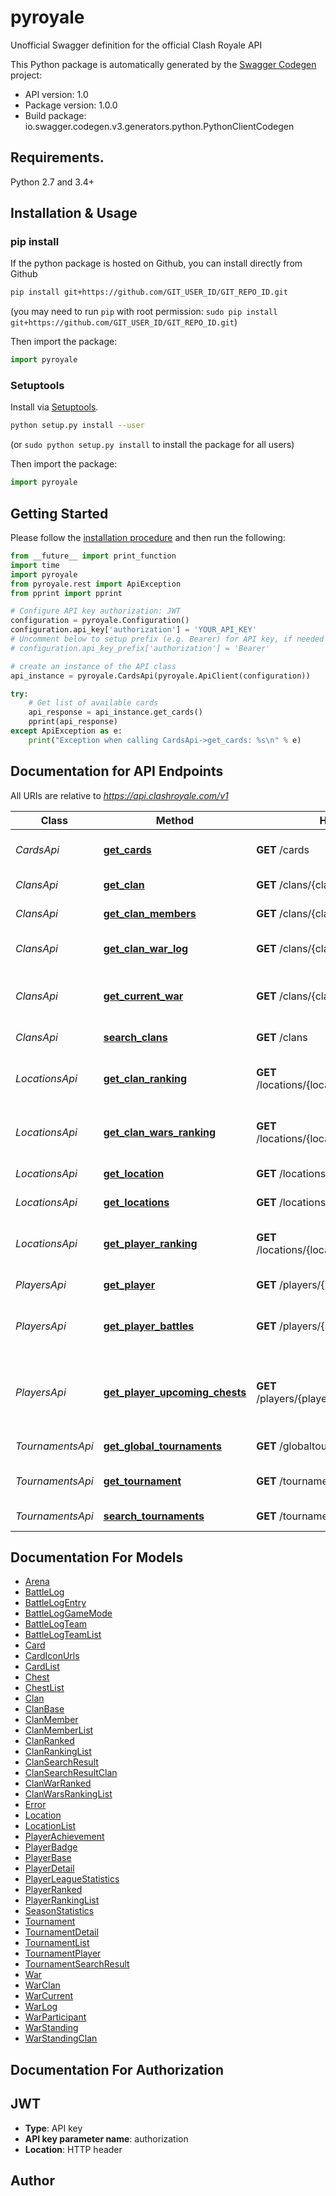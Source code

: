 # pyroyale
Unofficial Swagger definition for the official Clash Royale API

This Python package is automatically generated by the [Swagger Codegen](https://github.com/swagger-api/swagger-codegen) project:

- API version: 1.0
- Package version: 1.0.0
- Build package: io.swagger.codegen.v3.generators.python.PythonClientCodegen

## Requirements.

Python 2.7 and 3.4+

## Installation & Usage
### pip install

If the python package is hosted on Github, you can install directly from Github

```sh
pip install git+https://github.com/GIT_USER_ID/GIT_REPO_ID.git
```
(you may need to run `pip` with root permission: `sudo pip install git+https://github.com/GIT_USER_ID/GIT_REPO_ID.git`)

Then import the package:
```python
import pyroyale 
```

### Setuptools

Install via [Setuptools](http://pypi.python.org/pypi/setuptools).

```sh
python setup.py install --user
```
(or `sudo python setup.py install` to install the package for all users)

Then import the package:
```python
import pyroyale
```

## Getting Started

Please follow the [installation procedure](#installation--usage) and then run the following:

```python
from __future__ import print_function
import time
import pyroyale
from pyroyale.rest import ApiException
from pprint import pprint

# Configure API key authorization: JWT
configuration = pyroyale.Configuration()
configuration.api_key['authorization'] = 'YOUR_API_KEY'
# Uncomment below to setup prefix (e.g. Bearer) for API key, if needed
# configuration.api_key_prefix['authorization'] = 'Bearer'

# create an instance of the API class
api_instance = pyroyale.CardsApi(pyroyale.ApiClient(configuration))

try:
    # Get list of available cards
    api_response = api_instance.get_cards()
    pprint(api_response)
except ApiException as e:
    print("Exception when calling CardsApi->get_cards: %s\n" % e)
```

## Documentation for API Endpoints

All URIs are relative to *https://api.clashroyale.com/v1*

Class | Method | HTTP request | Description
------------ | ------------- | ------------- | -------------
*CardsApi* | [**get_cards**](docs/CardsApi.md#get_cards) | **GET** /cards | Get list of available cards
*ClansApi* | [**get_clan**](docs/ClansApi.md#get_clan) | **GET** /clans/{clanTag} | Get clan information
*ClansApi* | [**get_clan_members**](docs/ClansApi.md#get_clan_members) | **GET** /clans/{clanTag}/members | List clan members
*ClansApi* | [**get_clan_war_log**](docs/ClansApi.md#get_clan_war_log) | **GET** /clans/{clanTag}/warlog | Retrieve clan&#x27;s clan war log
*ClansApi* | [**get_current_war**](docs/ClansApi.md#get_current_war) | **GET** /clans/{clanTag}/currentwar | Information about clan&#x27;s current clan war
*ClansApi* | [**search_clans**](docs/ClansApi.md#search_clans) | **GET** /clans | Search clans
*LocationsApi* | [**get_clan_ranking**](docs/LocationsApi.md#get_clan_ranking) | **GET** /locations/{locationId}/rankings/clans | Get clan rankings for a specific location
*LocationsApi* | [**get_clan_wars_ranking**](docs/LocationsApi.md#get_clan_wars_ranking) | **GET** /locations/{locationId}/rankings/clanwars | Get clan war rankings for a specific location
*LocationsApi* | [**get_location**](docs/LocationsApi.md#get_location) | **GET** /locations/{locationId} | Get location information
*LocationsApi* | [**get_locations**](docs/LocationsApi.md#get_locations) | **GET** /locations | List locations
*LocationsApi* | [**get_player_ranking**](docs/LocationsApi.md#get_player_ranking) | **GET** /locations/{locationId}/rankings/players | Get player rankings for a specific location
*PlayersApi* | [**get_player**](docs/PlayersApi.md#get_player) | **GET** /players/{playerTag} | Get player information
*PlayersApi* | [**get_player_battles**](docs/PlayersApi.md#get_player_battles) | **GET** /players/{playerTag}/battlelog | Get log of recent battles for a player
*PlayersApi* | [**get_player_upcoming_chests**](docs/PlayersApi.md#get_player_upcoming_chests) | **GET** /players/{playerTag}/upcomingchests | Get information about player&#x27;s upcoming chests
*TournamentsApi* | [**get_global_tournaments**](docs/TournamentsApi.md#get_global_tournaments) | **GET** /globaltournaments | List global tournaments
*TournamentsApi* | [**get_tournament**](docs/TournamentsApi.md#get_tournament) | **GET** /tournaments/{tournamentTag} | Get tournament information
*TournamentsApi* | [**search_tournaments**](docs/TournamentsApi.md#search_tournaments) | **GET** /tournaments | Search tournaments

## Documentation For Models

 - [Arena](docs/Arena.md)
 - [BattleLog](docs/BattleLog.md)
 - [BattleLogEntry](docs/BattleLogEntry.md)
 - [BattleLogGameMode](docs/BattleLogGameMode.md)
 - [BattleLogTeam](docs/BattleLogTeam.md)
 - [BattleLogTeamList](docs/BattleLogTeamList.md)
 - [Card](docs/Card.md)
 - [CardIconUrls](docs/CardIconUrls.md)
 - [CardList](docs/CardList.md)
 - [Chest](docs/Chest.md)
 - [ChestList](docs/ChestList.md)
 - [Clan](docs/Clan.md)
 - [ClanBase](docs/ClanBase.md)
 - [ClanMember](docs/ClanMember.md)
 - [ClanMemberList](docs/ClanMemberList.md)
 - [ClanRanked](docs/ClanRanked.md)
 - [ClanRankingList](docs/ClanRankingList.md)
 - [ClanSearchResult](docs/ClanSearchResult.md)
 - [ClanSearchResultClan](docs/ClanSearchResultClan.md)
 - [ClanWarRanked](docs/ClanWarRanked.md)
 - [ClanWarsRankingList](docs/ClanWarsRankingList.md)
 - [Error](docs/Error.md)
 - [Location](docs/Location.md)
 - [LocationList](docs/LocationList.md)
 - [PlayerAchievement](docs/PlayerAchievement.md)
 - [PlayerBadge](docs/PlayerBadge.md)
 - [PlayerBase](docs/PlayerBase.md)
 - [PlayerDetail](docs/PlayerDetail.md)
 - [PlayerLeagueStatistics](docs/PlayerLeagueStatistics.md)
 - [PlayerRanked](docs/PlayerRanked.md)
 - [PlayerRankingList](docs/PlayerRankingList.md)
 - [SeasonStatistics](docs/SeasonStatistics.md)
 - [Tournament](docs/Tournament.md)
 - [TournamentDetail](docs/TournamentDetail.md)
 - [TournamentList](docs/TournamentList.md)
 - [TournamentPlayer](docs/TournamentPlayer.md)
 - [TournamentSearchResult](docs/TournamentSearchResult.md)
 - [War](docs/War.md)
 - [WarClan](docs/WarClan.md)
 - [WarCurrent](docs/WarCurrent.md)
 - [WarLog](docs/WarLog.md)
 - [WarParticipant](docs/WarParticipant.md)
 - [WarStanding](docs/WarStanding.md)
 - [WarStandingClan](docs/WarStandingClan.md)

## Documentation For Authorization


## JWT

- **Type**: API key
- **API key parameter name**: authorization
- **Location**: HTTP header


## Author



